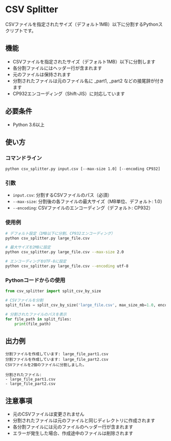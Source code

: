 # CSV Splitter

CSVファイルを指定されたサイズ（デフォルト1MB）以下に分割するPythonスクリプトです。

## 機能

- CSVファイルを指定されたサイズ（デフォルト1MB）以下に分割します
- 各分割ファイルにはヘッダー行が含まれます
- 元のファイルは保持されます
- 分割されたファイルは元のファイル名に _part1, _part2 などの接尾辞が付きます
- CP932エンコーディング（Shift-JIS）に対応しています

## 必要条件

- Python 3.6以上

## 使い方

### コマンドライン

```bash
python csv_splitter.py input.csv [--max-size 1.0] [--encoding CP932]
```

### 引数

- `input.csv`: 分割するCSVファイルのパス（必須）
- `--max-size`: 分割後の各ファイルの最大サイズ（MB単位、デフォルト: 1.0）
- `--encoding`: CSVファイルのエンコーディング（デフォルト: CP932）

### 使用例

```bash
# デフォルト設定（1MB以下に分割、CP932エンコーディング）
python csv_splitter.py large_file.csv

# 最大サイズを2MBに設定
python csv_splitter.py large_file.csv --max-size 2.0

# エンコーディングをUTF-8に設定
python csv_splitter.py large_file.csv --encoding utf-8
```

### Pythonコードからの使用

```python
from csv_splitter import split_csv_by_size

# CSVファイルを分割
split_files = split_csv_by_size('large_file.csv', max_size_mb=1.0, encoding='CP932')

# 分割されたファイルのパスを表示
for file_path in split_files:
    print(file_path)
```

## 出力例

```
分割ファイルを作成しています: large_file_part1.csv
分割ファイルを作成しています: large_file_part2.csv
CSVファイルを2個のファイルに分割しました。

分割されたファイル:
- large_file_part1.csv
- large_file_part2.csv
```

## 注意事項

- 元のCSVファイルは変更されません
- 分割されたファイルは元のファイルと同じディレクトリに作成されます
- 各分割ファイルには元のファイルのヘッダー行が含まれます
- エラーが発生した場合、作成途中のファイルは削除されます
